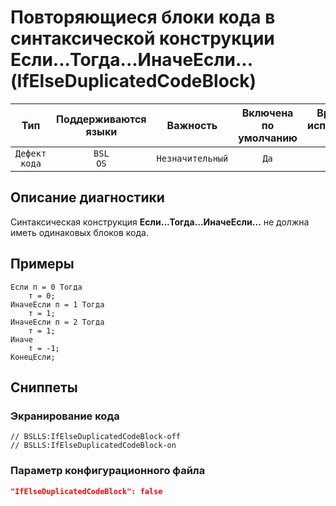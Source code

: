 # Повторяющиеся блоки кода в синтаксической конструкции Если...Тогда...ИначеЕсли... (IfElseDuplicatedCodeBlock)

| Тип | Поддерживаются<br/>языки | Важность | Включена<br/>по умолчанию | Время на<br/>исправление (мин) | Тэги |
| :-: | :-: | :-: | :-: | :-: | :-: |
| `Дефект кода` | `BSL`<br/>`OS` | `Незначительный` | `Да` | `10` | `suspicious` |

<!-- Блоки выше заполняются автоматически, не трогать -->
## Описание диагностики

Синтаксическая конструкция **Если...Тогда...ИначеЕсли...** не должна иметь одинаковых блоков кода.

## Примеры

```bsl
Если п = 0 Тогда
    т = 0;
ИначеЕсли п = 1 Тогда
    т = 1;
ИначеЕсли п = 2 Тогда
    т = 1;
Иначе
    т = -1;
КонецЕсли;
```

## Сниппеты

<!-- Блоки ниже заполняются автоматически, не трогать -->
### Экранирование кода

```bsl
// BSLLS:IfElseDuplicatedCodeBlock-off
// BSLLS:IfElseDuplicatedCodeBlock-on
```

### Параметр конфигурационного файла

```json
"IfElseDuplicatedCodeBlock": false
```
